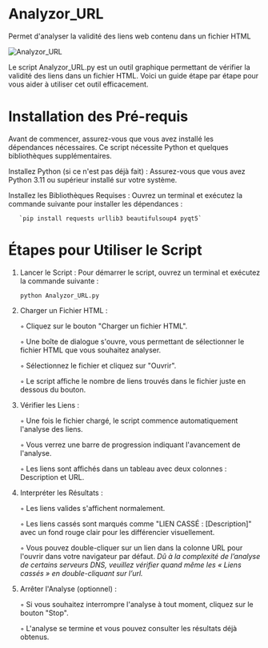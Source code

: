 # Analyzor_URL
Permet d'analyser la validité des liens web contenu dans un fichier HTML

![Analyzor_URL](https://github.com/danydube1971/Analyzor_URL/assets/74633244/8e7dcef6-58bf-4b3f-9d9d-2c9890048859)


Le script Analyzor_URL.py est un outil graphique permettant de vérifier la validité des liens dans un fichier HTML. 
Voici un guide étape par étape pour vous aider à utiliser cet outil efficacement.

# Installation des Pré-requis

Avant de commencer, assurez-vous que vous avez installé les dépendances nécessaires. Ce script nécessite Python et quelques bibliothèques supplémentaires.

  Installez Python (si ce n'est pas déjà fait) :
Assurez-vous que vous avez Python 3.11 ou supérieur installé sur votre système.

  Installez les Bibliothèques Requises :
Ouvrez un terminal et exécutez la commande suivante pour installer les dépendances :

       `pip install requests urllib3 beautifulsoup4 pyqt5`
       
# Étapes pour Utiliser le Script

  1. Lancer le Script :
Pour démarrer le script, ouvrez un terminal et exécutez la commande suivante :

       `python Analyzor_URL.py`
  
  3. Charger un Fichier HTML :

        ◦ Cliquez sur le bouton "Charger un fichier HTML".
     
        ◦ Une boîte de dialogue s'ouvre, vous permettant de sélectionner le fichier HTML que vous souhaitez analyser.
     
        ◦ Sélectionnez le fichier et cliquez sur "Ouvrir".
     
        ◦ Le script affiche le nombre de liens trouvés dans le fichier juste en dessous du bouton.
     
  4. Vérifier les Liens :

        ◦ Une fois le fichier chargé, le script commence automatiquement l'analyse des liens.
     
        ◦ Vous verrez une barre de progression indiquant l'avancement de l'analyse.
     
        ◦ Les liens sont affichés dans un tableau avec deux colonnes : Description et URL.
     
  6. Interpréter les Résultats :
     
        ◦ Les liens valides s'affichent normalement.
     
        ◦ Les liens cassés sont marqués comme "LIEN CASSÉ : [Description]" avec un fond rouge clair pour les différencier visuellement.
     
        ◦ Vous pouvez double-cliquer sur un lien dans la colonne URL pour l'ouvrir dans votre navigateur par défaut. *Dû à la complexité de l’analyse de certains serveurs DNS, veuillez vérifier quand même les « Liens cassés » en double-cliquant sur l’url.*
 
  8. Arrêter l'Analyse (optionnel) :
     
        ◦ Si vous souhaitez interrompre l'analyse à tout moment, cliquez sur le bouton "Stop".
     
        ◦ L'analyse se termine et vous pouvez consulter les résultats déjà obtenus.

        
